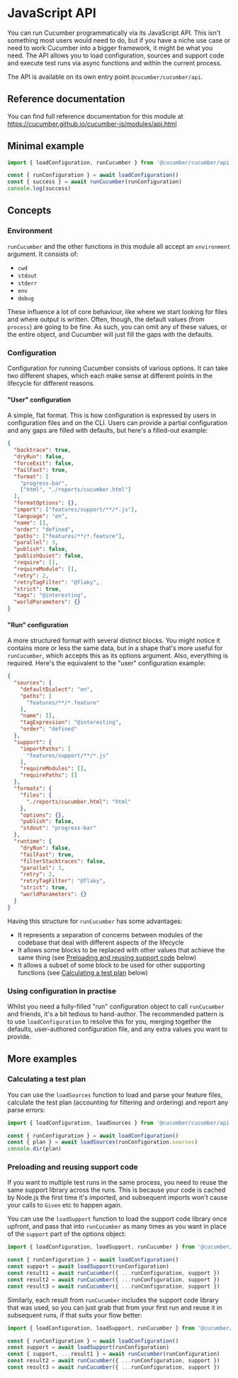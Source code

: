 # JavaScript API

You can run Cucumber programmatically via its JavaScript API. This isn't something most users would need to do, but if you have a niche use case or need to work Cucumber into a bigger framework, it might be what you need. The API allows you to load configuration, sources and support code and execute test runs via async functions and within the current process.

The API is available on its own entry point `@cucumber/cucumber/api`.

## Reference documentation

You can find full reference documentation for this module at  
<https://cucumber.github.io/cucumber-js/modules/api.html>

## Minimal example

```javascript
import { loadConfiguration, runCucumber } from '@cucumber/cucumber/api'

const { runConfiguration } = await loadConfiguration()
const { success } = await runCucumber(runConfiguration)
console.log(success)
```

## Concepts

### Environment

`runCucumber` and the other functions in this module all accept an `environment` argument. It consists of:

- `cwd`
- `stdout`
- `stderr`
- `env`
- `debug`

These influence a lot of core behaviour, like where we start looking for files and where output is written. Often, though, the default values (from `process`) are going to be fine. As such, you can omit any of these values, or the entire object, and Cucumber will just fill the gaps with the defaults. 

### Configuration

Configuration for running Cucumber consists of various options. It can take two different shapes, which each make sense at different points in the lifecycle for different reasons.

#### "User" configuration

A simple, flat format. This is how configuration is expressed by users in configuration files and on the CLI. Users can provide a partial configuration and any gaps are filled with defaults, but here's a filled-out example:

```json
{
  "backtrace": true,
  "dryRun": false,
  "forceExit": false,
  "failFast": true,
  "format": [
    "progress-bar",
    ["html", "./reports/cucumber.html"]
  ],
  "formatOptions": {},
  "import": ["features/support/**/*.js"],
  "language": "en",
  "name": [],
  "order": "defined",
  "paths": ["features/**/*.feature"],
  "parallel": 3,
  "publish": false,
  "publishQuiet": false,
  "require": [],
  "requireModule": [],
  "retry": 2,
  "retryTagFilter": "@flaky",
  "strict": true,
  "tags": "@interesting",
  "worldParameters": {}
}
```

#### "Run" configuration

A more structured format with several distinct blocks. You might notice it contains more or less the same data, but in a shape that's more useful for `runCucumber`, which accepts this as its options argument. Also, everything is required. Here's the equivalent to the "user" configuration example:

```json
{
  "sources": {
    "defaultDialect": "en",
    "paths": [
      "features/**/*.feature"
    ],
    "name": [],
    "tagExpression": "@interesting",
    "order": "defined"
  },
  "support": {
    "importPaths": [
      "features/support/**/*.js"
    ],
    "requireModules": [],
    "requirePaths": []
  },
  "formats": {
    "files": {
      "./reports/cucumber.html": "html"
    },
    "options": {},
    "publish": false,
    "stdout": "progress-bar"
  },
  "runtime": {
    "dryRun": false,
    "failFast": true,
    "filterStacktraces": false,
    "parallel": 3,
    "retry": 2,
    "retryTagFilter": "@flaky",
    "strict": true,
    "worldParameters": {}
  }
}
```

Having this structure for `runCucumber` has some advantages:

- It represents a separation of concerns between modules of the codebase that deal with different aspects of the lifecycle
- It allows some blocks to be replaced with other values that achieve the same thing (see [Preloading and reusing support code](#preloading-and-reusing-support-code) below)
- It allows a subset of some block to be used for other supporting functions (see [Calculating a test plan](#calculating-a-test-plan) below)

### Using configuration in practise

Whilst you need a fully-filled "run" configuration object to call `runCucumber` and friends, it's a bit tedious to hand-author. The recommended pattern is to use `loadConfiguration` to resolve this for you, merging together the defaults, user-authored configuration file, and any extra values you want to provide.

## More examples

### Calculating a test plan

You can use the `loadSources` function to load and parse your feature files, calculate the test plan (accounting for filtering and ordering) and report any parse errors:

```javascript
import { loadConfiguration, loadSources } from '@cucumber/cucumber/api'

const { runConfiguration } = await loadConfiguration()
const { plan } = await loadSources(runConfiguration.sources)
console.dir(plan)
```

### Preloading and reusing support code

If you want to multiple test runs in the same process, you need to reuse the same support library across the runs. This is because your code is cached by Node.js the first time it's imported, and subsequent imports won't cause your calls to `Given` etc to happen again.

You can use the `loadSupport` function to load the support code library once upfront, and pass that into `runCucumber` as many times as you want in place of the `support` part of the options object:

```javascript
import { loadConfiguration, loadSupport, runCucumber } from '@cucumber/cucumber/api'

const { runConfiguration } = await loadConfiguration()
const support = await loadSupport(runConfiguration)
const result1 = await runCucumber({ ...runConfiguration, support })
const result2 = await runCucumber({ ...runConfiguration, support })
const result3 = await runCucumber({ ...runConfiguration, support })
```

Similarly, each result from `runCucumber` includes the support code library that was used, so you can just grab that from your first run and reuse it in subsequent runs, if that suits your flow better: 

```javascript
import { loadConfiguration, loadSupport, runCucumber } from '@cucumber/cucumber/api'

const { runConfiguration } = await loadConfiguration()
const support = await loadSupport(runConfiguration)
const { support, ...result1 } = await runCucumber(runConfiguration)
const result2 = await runCucumber({ ...runConfiguration, support })
const result3 = await runCucumber({ ...runConfiguration, support })
```
